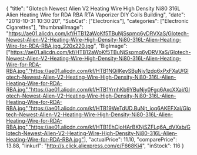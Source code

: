 {
	"title": "Glotech Newest Alien V2 Heating Wire High Density Ni80 316L Alien Heating Wire for RDA RBA RTA Vaporizer DIY Coils Building",
	"date": "2018-10-31 10:30:20",
	"SubCat": ["Electronics"],
	"categories": ["Electronic Cigarettes"],
	"thumbnailImage": "https://ae01.alicdn.com/kf/HTB12aWoKf5TBuNjSspmq6yDRVXaS/Glotech-Newest-Alien-V2-Heating-Wire-High-Density-Ni80-316L-Alien-Heating-Wire-for-RDA-RBA.jpg_220x220.jpg",
	"BigImage": ["https://ae01.alicdn.com/kf/HTB12aWoKf5TBuNjSspmq6yDRVXaS/Glotech-Newest-Alien-V2-Heating-Wire-High-Density-Ni80-316L-Alien-Heating-Wire-for-RDA-RBA.jpg","https://ae01.alicdn.com/kf/HTB1NQiIKeySBuNjy1zdq6xPxFXaU/Glotech-Newest-Alien-V2-Heating-Wire-High-Density-Ni80-316L-Alien-Heating-Wire-for-RDA-RBA.jpg","https://ae01.alicdn.com/kf/HTB1YrnhKb9YBuNjy0Fgq6AxcXXaj/Glotech-Newest-Alien-V2-Heating-Wire-High-Density-Ni80-316L-Alien-Heating-Wire-for-RDA-RBA.jpg","https://ae01.alicdn.com/kf/HTB19WeTdUD.BuNjt_ioq6AKEFXal/Glotech-Newest-Alien-V2-Heating-Wire-High-Density-Ni80-316L-Alien-Heating-Wire-for-RDA-RBA.jpg","https://ae01.alicdn.com/kf/HTB1EhCjoHArBKNjSZFLq6A_dVXab/Glotech-Newest-Alien-V2-Heating-Wire-High-Density-Ni80-316L-Alien-Heating-Wire-for-RDA-RBA.jpg"],
	"actualPrice": 11.10,
	"comparePrice": 13.88,
	"linkurl": "http://s.click.aliexpress.com/e/F668Ki4",
	"inStock": 116
}
